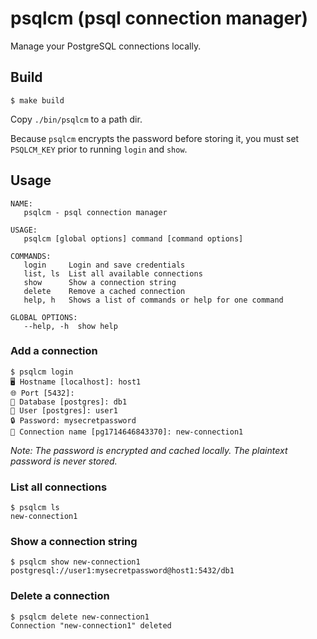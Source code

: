 # psqlcm (psql connection manager)

Manage your PostgreSQL connections locally.

## Build

```
$ make build
```

Copy `./bin/psqlcm` to a path dir.

Because `psqlcm` encrypts the password before storing it, you must set `PSQLCM_KEY` prior to running `login` and `show`.

## Usage

```
NAME:
   psqlcm - psql connection manager

USAGE:
   psqlcm [global options] command [command options] 

COMMANDS:
   login     Login and save credentials
   list, ls  List all available connections
   show      Show a connection string
   delete    Remove a cached connection
   help, h   Shows a list of commands or help for one command

GLOBAL OPTIONS:
   --help, -h  show help
```

### Add a connection

```
$ psqlcm login
🖥️ Hostname [localhost]: host1
🌐 Port [5432]: 
📝 Database [postgres]: db1
🔨 User [postgres]: user1
🔒 Password: mysecretpassword   
📕 Connection name [pg1714646843370]: new-connection1
```

*Note: The password is encrypted and cached locally. The plaintext password is never stored.*

### List all connections

```
$ psqlcm ls
new-connection1
```

### Show a connection string

```
$ psqlcm show new-connection1
postgresql://user1:mysecretpassword@host1:5432/db1
```

### Delete a connection

```
$ psqlcm delete new-connection1
Connection "new-connection1" deleted
```
